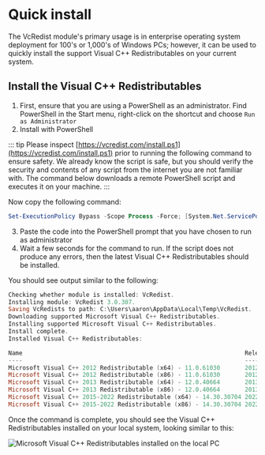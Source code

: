 # Quick install

The VcRedist module's primary usage is in enterprise operating system deployment for 100's or 1,000's of Windows PCs; however, it can be used to quickly install the support Visual C++ Redistributables on your current system.

## Install the Visual C++ Redistributables

1. First, ensure that you are using a PowerShell as an administrator. Find PowerShell in the Start menu, right-click on the shortcut and choose `Run as Administrator`
2. Install with PowerShell

::: tip
Please inspect [https://vcredist.com/install.ps1](https://vcredist.com/install.ps1) prior to running the following command to ensure safety. We already know the script is safe, but you should verify the security and contents of any script from the internet you are not familiar with. The command below downloads a remote PowerShell script and executes it on your machine.
:::

Now copy the following command:

```powershell
Set-ExecutionPolicy Bypass -Scope Process -Force; [System.Net.ServicePointManager]::SecurityProtocol = [System.Net.ServicePointManager]::SecurityProtocol -bor 3072; iex ((New-Object System.Net.WebClient).DownloadString('https://vcredist.com/install.ps1'))
```

3. Paste the code into the PowerShell prompt that you have chosen to run as administrator
4. Wait a few seconds for the command to run. If the script does not produce any errors, then the latest Visual C++ Redistributables should be installed.

You should see output similar to the following:

```powershell
Checking whether module is installed: VcRedist.
Installing module: VcRedist 3.0.307.
Saving VcRedists to path: C:\Users\aaron\AppData\Local\Temp\VcRedist.
Downloading supported Microsoft Visual C++ Redistributables.
Installing supported Microsoft Visual C++ Redistributables.
Install complete.
Installed Visual C++ Redistributables:

Name                                                               Release Architecture Version
----                                                               ------- ------------ -------
Microsoft Visual C++ 2012 Redistributable (x64) - 11.0.61030       2012    x64          11.0.61030.0
Microsoft Visual C++ 2012 Redistributable (x86) - 11.0.61030       2012    x86          11.0.61030.0
Microsoft Visual C++ 2013 Redistributable (x64) - 12.0.40664       2013    x64          12.0.40664.0
Microsoft Visual C++ 2013 Redistributable (x86) - 12.0.40664       2013    x86          12.0.40664.0
Microsoft Visual C++ 2015-2022 Redistributable (x64) - 14.30.30704 2022    x64          14.30.30704.0
Microsoft Visual C++ 2015-2022 Redistributable (x86) - 14.30.30704 2022    x86          14.30.30704.0
```

Once the command is complete, you should see the Visual C++ Redistributables installed on your local system, looking similar to this:

![Microsoft Visual C++ Redistributables installed on the local PC](assets/images/installed2022.png)
